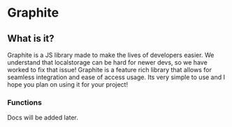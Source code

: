 # Graphite
## What is it?
Graphite is a JS library made to make the lives of developers easier. We understand that localstorage can be hard for newer devs, so we have worked to fix that issue! Graphite is a feature rich library that allows for seamless integration and ease of access usage. Its very simple to use and I hope you plan on using it for your project!
### Functions
Docs will be added later.
